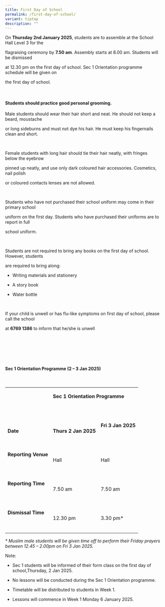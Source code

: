 ```yaml
---
title: First Day of School
permalink: /first-day-of-school/
variant: tiptap
description: ""
---
```

<p>On <strong>Thursday 2nd January 2025</strong>, students are to assemble
at the School Hall Level 3 for the</p>
<p>flagraising ceremony by <strong>7.50 am</strong>. Assembly starts at 8.00
am. Students will be dismissed</p>
<p>at 12.30 pm on the first day of school. Sec 1 Orientation programme schedule
will be given on</p>
<p>the first day of school.</p>
<p>&nbsp;</p>
<h4><strong>Students should practice good personal grooming</strong>.</h4>
<p>Male students should wear their hair short and neat. He should not keep
a beard, moustache</p>
<p>or long sideburns and must not dye his hair. He must keep his fingernails
clean and short.</p>
<p>&nbsp;</p>
<p>Female students with long hair should tie their hair neatly, with fringes
below the eyebrow</p>
<p>pinned up neatly, and use only dark coloured hair accessories. Cosmetics,
nail polish</p>
<p>or coloured contacts lenses are not allowed.</p>
<p>&nbsp;</p>
<p>Students who have not purchased their school uniform may come in their
primary school</p>
<p>uniform on the first day. Students who have purchased their uniforms are
to report in full</p>
<p>school uniform.</p>
<p>&nbsp;</p>
<p>Students are not required to bring any books on the first day of school.
However, students</p>
<p>are required to bring along:</p>
<ul data-tight="true" class="tight">
<li>
<p>Writing materials and stationery</p>
</li>
<li>
<p>A story book</p>
</li>
<li>
<p>Water bottle</p>
</li>
</ul>
<p>&nbsp;</p>
<p>If your child is unwell or has flu-like symptoms on first day of school,
please call the school</p>
<p>at <strong>6769 1386</strong> to inform that he/she is unwell</p>
<p>&nbsp;</p>
<p>&nbsp;</p>
<p>&nbsp;</p>
<h4><strong>Sec 1 Orientation Programme (2 – 3 Jan 2025)</strong></h4>
<p><strong>&nbsp;</strong>
</p>
<table style="minWidth: 75px">
<colgroup>
<col>
<col>
<col>
</colgroup>
<tbody>
<tr>
<td rowspan="1" colspan="1">
<p>&nbsp;</p>
</td>
<td rowspan="1" colspan="2">
<p><strong>Sec 1 Orientation Programme</strong>
</p>
<p>&nbsp;</p>
</td>
</tr>
<tr>
<td rowspan="1" colspan="1">
<p><strong>Date</strong>
</p>
</td>
<td rowspan="1" colspan="1">
<p><strong>Thurs 2 Jan 2025</strong>
</p>
</td>
<td rowspan="1" colspan="1">
<p><strong>Fri 3 Jan 2025</strong>
</p>
<p><strong>&nbsp;</strong>
</p>
</td>
</tr>
<tr>
<td rowspan="1" colspan="1">
<p><strong>Reporting Venue</strong>
</p>
<p><strong>&nbsp;</strong>
</p>
</td>
<td rowspan="1" colspan="1">
<p>Hall</p>
</td>
<td rowspan="1" colspan="1">
<p>Hall</p>
</td>
</tr>
<tr>
<td rowspan="1" colspan="1">
<p><strong>Reporting Time</strong>
</p>
<p><strong>&nbsp;</strong>
</p>
</td>
<td rowspan="1" colspan="1">
<p>7.50 am</p>
</td>
<td rowspan="1" colspan="1">
<p>7.50 am</p>
</td>
</tr>
<tr>
<td rowspan="1" colspan="1">
<p><strong>Dismissal Time</strong>
</p>
<p><strong>&nbsp;</strong>
</p>
</td>
<td rowspan="1" colspan="1">
<p>12.30 pm</p>
</td>
<td rowspan="1" colspan="1">
<p>3.30 pm*</p>
</td>
</tr>
</tbody>
</table>
<p><em>* Muslim male students will be given time off to perform their Friday prayers between 12.45 – 2.00pm on Fri 3 Jan 2025.</em>
</p>
<p>Note:</p>
<ul data-tight="true" class="tight">
<li>
<p>Sec 1 students will be informed of their form class on the first day of
school,Thursday, 2 Jan 2025.</p>
</li>
<li>
<p>No lessons will be conducted during the Sec 1 Orientation programme.</p>
</li>
<li>
<p>Timetable will be distributed to students in Week 1.</p>
</li>
<li>
<p>Lessons will commence in Week 1 Monday 6 January 2025.</p>
</li>
</ul>
<p><strong>&nbsp;</strong>
</p>
<p>&nbsp;</p>
<p>&nbsp;</p>